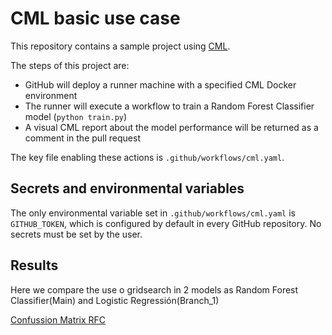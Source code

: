 # CML basic use case

This repository contains a sample project using [CML](https://github.com/iterative/cml).

The steps of this project are:
- GitHub will deploy a runner machine with a specified CML Docker environment
- The runner will execute a workflow to train a Random Forest Classifier model (`python train.py`)
- A visual CML report about the model performance will be returned as a comment in the pull request

The key file enabling these actions is `.github/workflows/cml.yaml`.

## Secrets and environmental variables
The only environmental variable set in `.github/workflows/cml.yaml` is `GITHUB_TOKEN`, which is configured by default in every GitHub repository. No secrets must be set by the user. 

## Results
Here we compare the use o gridsearch in 2 models as Random Forest Classifier(Main) and Logistic Regressión(Branch_1)

[Confussion Matrix RFC](condussion_matrix.png)
